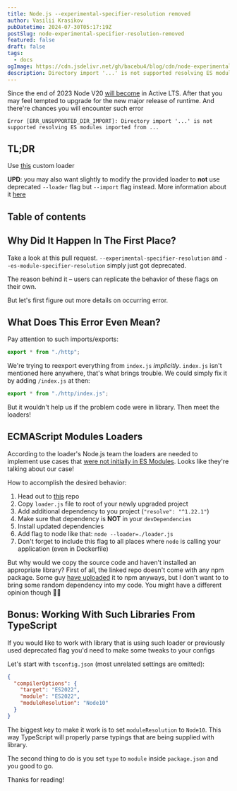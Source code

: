 ```yaml
---
title: Node.js --experimental-specifier-resolution removed
author: Vasilii Krasikov
pubDatetime: 2024-07-30T05:17:19Z
postSlug: node-experimental-specifier-resolution-removed
featured: false
draft: false
tags:
  - docs
ogImage: https://cdn.jsdelivr.net/gh/bacebu4/blog/cdn/node-experimental-specifier-resolution-removed.png
description: Directory import '...' is not supported resolving ES modules imported from ...
---
```


Since the end of 2023 Node V20 [will become](https://nodejs.dev/en/about/releases/) in Active LTS. After that you may feel tempted to upgrade for the new major release of runtime. And there're chances you will encounter such error

```
Error [ERR_UNSUPPORTED_DIR_IMPORT]: Directory import '...' is not supported resolving ES modules imported from ...
```

## TL;DR

Use [this](https://github.com/nodejs/loaders-test/tree/main/commonjs-extension-resolution-loader) custom loader

**UPD**: you may also want slightly to modify the provided loader to **not** use deprecated `--loader` flag but `--import` flag instead. More information about it [here](/posts/experimental-loader-may-be-removed-in-the-future)

## Table of contents

## Why Did It Happen In The First Place?

Take a look at this pull request. `--experimental-specifier-resolution` and `--es-module-specifier-resolution` simply just got deprecated.

The reason behind it – users can replicate the behavior of these flags on their own.

But let's first figure out more details on occurring error.

## What Does This Error Even Mean?

Pay attention to such imports/exports:

```js
export * from "./http";
```

We're trying to reexport everything from `index.js` _implicitly_. `index.js` isn't mentioned here anywhere, that's what brings trouble. We could simply fix it by adding `/index.js` at then:

```js
export * from "./http/index.js";
```

But it wouldn't help us if the problem code were in library. Then meet the loaders!

## ECMAScript Modules Loaders

According to the loader's Node.js team the loaders are needed to implement use cases that [were not initially in ES Modules](https://github.com/nodejs/loaders#history). Looks like they're talking about our case!

How to accomplish the desired behavior:

1. Head out to [this](https://github.com/nodejs/loaders-test/blob/main/commonjs-extension-resolution-loader/README.md) repo
2. Copy `loader.js` file to root of your newly upgraded project
3. Add additional dependency to you project (`"resolve": "^1.22.1"`)
4. Make sure that dependency is **NOT** in your `devDependencies`
5. Install updated dependencies
6. Add flag to node like that: `node --loader=./loader.js`
7. Don't forget to include this flag to all places where `node` is calling your application (even in Dockerfile)

But why would we copy the source code and haven't installed an appropriate library? First of all, the linked repo doesn't come with any npm package. Some guy [have uploaded](https://www.npmjs.com/package/commonjs-extension-resolution-loader) it to npm anyways, but I don't want to to bring some random dependency into my code. You might have a different opinion though 🤷‍♂️

## Bonus: Working With Such Libraries From TypeScript

If you would like to work with library that is using such loader or previously used deprecated flag you'd need to make some tweaks to your configs

Let's start with `tsconfig.json` (most unrelated settings are omitted):

```json
{
  "compilerOptions": {
    "target": "ES2022",
    "module": "ES2022",
    "moduleResolution": "Node10"
  }
}
```

The biggest key to make it work is to set `moduleResolution` to `Node10`. This way TypeScript will properly parse typings that are being supplied with library.

The second thing to do is you set `type` to `module` inside `package.json` and you good to go.

Thanks for reading!
